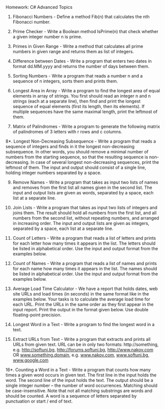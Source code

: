 ﻿﻿Homework: C# Advanced Topics

1. Fibonacci Numbers - Define a method Fib(n) that calculates the nth Fibonacci number.

2. Prime Checker - Write a Boolean method IsPrime(n) that check whether a given integer number n is prime.

3. Primes in Given Range - Write a method that calculates all prime numbers in given range and returns them as list of integers.

4. Difference between Dates - Write a program that enters two dates in format dd.MM.yyyy and returns the number of days between them.

5. Sorting Numbers - Write a program that reads a number n and a sequence of n integers, sorts them and prints them.

6. Longest Area in Array - Write a program to find the longest area of equal elements in array of strings. You first should read an integer n and n strings (each at a separate line), then find and print the longest sequence of equal elements (first its length, then its elements). If multiple sequences have the same maximal length, print the leftmost of them.

7. Matrix of Palindromes - Write a program to generate the following matrix of palindromes of 3 letters with r rows and c columns. 

8*. Longest Non-Decreasing Subsequence - Write a program that reads a sequence of integers and finds in it the longest non-decreasing subsequence. In other words, you should remove a minimal number of numbers from the starting sequence, so that the resulting sequence is non-decreasing. In case of several longest non-decreasing sequences, print the leftmost of them. The input and output should consist of a single line, holding integer numbers separated by a space.

9. Remove Names - Write a program that takes as input two lists of names and removes from the first list all names given in the second list. The input and output lists are given as words, separated by a space, each list at a separate line.

10. Join Lists - Write a program that takes as input two lists of integers and joins them. The result should hold all numbers from the first list, and all numbers from the second list, without repeating numbers, and arranged in increasing order. The input and output lists are given as integers, separated by a space, each list at a separate line.

11. Count of Letters - Write a program that reads a list of letters and prints for each letter how many times it appears in the list. The letters should be listed in alphabetical order. Use the input and output format from the examples below.

12. Count of Names - Write a program that reads a list of names and prints for each name how many times it appears in the list. The names should be listed in alphabetical order. Use the input and output format from the examples below.

13. Average Load Time Calculator - We have a report that holds dates, web site URLs and load times (in seconds) in the same format like in the examples below. Your tasks is to calculate the average load time for each URL. Print the URLs in the same order as they first appear in the input report. Print the output in the format given below. Use double floating-point precision.

14. Longest Word in a Text - Write a program to find the longest word in a text.

15. Extract URLs from Text - Write a program that extracts and prints all URLs from given text. URL can be in only two formats:
http://something, e.g. http://softuni.bg, http://forums.softuni.bg, http://www.nakov.com OR www.something.domain, e.g. www.nakov.com, www.softuni.bg, www.google.com

16*. Counting a Word in a Text - Write a program that counts how many times a given word occurs in given text. The first line in the input holds the word. The second line of the input holds the text. The output should be a single integer number – the number of word occurrences. Matching should be case-insensitive. Note that not all matching substrings are words and should be counted. A word is a sequence of letters separated by punctuation or start / end of text. 